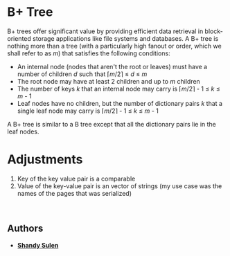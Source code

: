 # B+ Tree

B+ trees offer significant value by providing efficient data retrieval in block-oriented storage applications like file systems and databases. A B+ tree is nothing more than a tree (with a particularly high fanout or order, which we shall refer to as _m_) that satisfies the following conditions:

* An internal node (nodes that aren't the root or leaves) must have a number of children _d_ such that &#8968;_m_/2&#8969;	&#8804; _d_ &#8804; _m_
* The root node may have at least 2 children and up to _m_ children
* The number of keys _k_ that an internal node may carry is &#8968;_m_/2&#8969; - 1	&#8804; _k_ &#8804; _m_ - 1 
* Leaf nodes have no children, but the number of dictionary pairs _k_ that a single leaf node may carry is &#8968;_m_/2&#8969; - 1	&#8804; _k_ &#8804; _m_ - 1

A B+ tree is similar to a B tree except that all the dictionary pairs lie in the leaf nodes.

# Adjustments
1. Key of the key value pair is a comparable
2. Value of the key-value pair is an vector of strings (my use case was the names of the pages that was serialized)
<br>

## Authors
* **[Shandy Sulen](https://github.com/shandysulen)**
